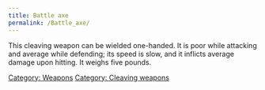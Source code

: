 ```yaml
---
title: Battle axe
permalink: /Battle_axe/
---
```


This cleaving weapon can be wielded one-handed. It is poor while
attacking and average while defending; its speed is slow, and it
inflicts average damage upon hitting. It weighs five pounds.

[Category: Weapons](Category:_Weapons "wikilink") [Category: Cleaving
weapons](Category:_Cleaving_weapons "wikilink")